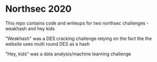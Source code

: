 # Northsec 2020

This repo contains code and writeups for two northsec challenges - weakhash and hey kids  

"Weakhash" was a DES cracking challenge relying on the fact the the website uses multi round DES as a hash  

"Hey, kids" was a data analysis/machine learning challenge  
